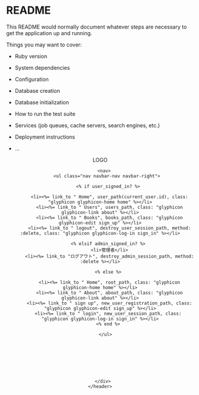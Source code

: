 # README

This README would normally document whatever steps are necessary to get the
application up and running.

Things you may want to cover:

* Ruby version

* System dependencies

* Configuration

* Database creation

* Database initialization

* How to run the test suite

* Services (job queues, cache servers, search engines, etc.)

* Deployment instructions

* ...

<header class="-">
      <div class="container">
       <nav class="nav navbar-nav navbar-left">
        <span class="header-title">LOGO</span>
       </nav>

       <nav>
         <ul class="nav navbar-nav navbar-right">

          <% if user_signed_in? %>

           <li><%= link_to " Home", user_path(current_user.id), class: "glyphicon glyphicon-home home" %></li>
           <li><%= link_to " Users", users_path, class: "glyphicon glyphicon-link about" %></li>
           <li><%= link_to " Books", books_path, class: "glyphicon glyphicon-edit sign_up" %></li>
           <li><%= link_to " logout", destroy_user_session_path, method: :delete, class: "glyphicon glyphicon-log-in sign_in" %></li>

          <% elsif admin_signed_in? %>
           <li>管理者</li>
           <li><%= link_to "ログアウト", destroy_admin_session_path, method: :delete %></li>

          <% else %>

           <li><%= link_to " Home", root_path, class: "glyphicon glyphicon-home home" %></li>
           <li><%= link_to " About", about_path, class: "glyphicon glyphicon-link about" %></li>
           <li><%= link_to " sign up", new_user_registration_path, class: "glyphicon glyphicon-edit sign_up" %></li>
          <li><%= link_to " login", new_user_session_path, class: "glyphicon glyphicon-log-in sign_in" %></li>
          <% end %>

        </ul>








      </div>
    </header>